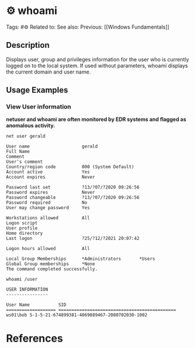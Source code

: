 # ⚙️ whoami

Tags: #⚙️
Related to:
See also:
Previous: [[Windows Fundamentals]]

## Description

Displays user, group and privileges information for the user who is currently logged on to the local system. If used without parameters, whoami displays the current domain and user name.

## Usage Examples

### View User information

**netuser and whoami are often monitored by EDR systems and flagged as anomalous activity.**

	net user gerald

```
User name                    gerald
Full Name                    
Comment                      
User's comment               
Country/region code          000 (System Default)
Account active               Yes
Account expires              Never

Password last set            ?13/?07/?2020 09:26:56
Password expires             Never
Password changeable          ?13/?07/?2020 09:26:56
Password required            No
User may change password     Yes

Workstations allowed         All
Logon script                 
User profile                 
Home directory               
Last logon                   ?25/?12/?2021 20:07:42

Logon hours allowed          All

Local Group Memberships      *Administrators       *Users                
Global Group memberships     *None                 
The command completed successfully.
```

	whoami /user

```powershell-session
USER INFORMATION
----------------

User Name           SID
=================== =============================================
ws01\bob S-1-5-21-674899381-4069889467-2080702030-1002
```

# References

